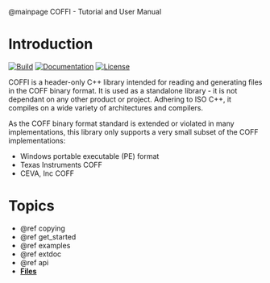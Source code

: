 @mainpage COFFI - Tutorial and User Manual
<!-- This file is generated from ../mainpage.m.o.d by the script conf.py, DO NOT MODIFY! -->
<!-- This file is transformed into a *.md file by the conf.py script -->


# Introduction

[![Build](https://travis-ci.com/serge1/COFFI.svg?branch=master)](https://travis-ci.com/serge1/COFFI)
[![Documentation](https://readthedocs.org/projects/coffi/badge)](https://coffi.readthedocs.io/en/latest)
[![License](https://img.shields.io/github/license/serge1/COFFI)](https://github.com/serge1/COFFI/blob/master/COPYING)

COFFI is a header-only C++ library intended for reading and generating files in the COFF binary format.
It is used as a standalone library - it is not dependant on any other product or project.
Adhering to ISO C++, it compiles on a wide variety of architectures and compilers.

As the COFF binary format standard is extended or violated in many implementations,
this library only supports a very small subset of the COFF implementations:
  - Windows portable executable (PE) format
  - Texas Instruments COFF
  - CEVA, Inc COFF



# Topics

  - @ref copying
  - @ref get_started
  - @ref examples
  - @ref extdoc
  - @ref api
  - [**Files**](files.html)
